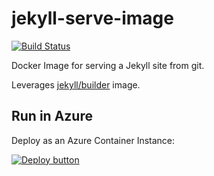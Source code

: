 # jekyll-serve-image

[![Build Status](https://vincentlauzon.visualstudio.com/jekyll-serve-image/_apis/build/status/vplauzon.jekyll-serve-image?branchName=master)](https://vincentlauzon.visualstudio.com/jekyll-serve-image/_build/latest?definitionId=38&branchName=master)

Docker Image for serving a Jekyll site from git.

Leverages [jekyll/builder](https://hub.docker.com/r/jekyll/builder) image.

## Run in Azure

Deploy as an Azure Container Instance:

[![Deploy button](http://azuredeploy.net/deploybutton.png)](https://portal.azure.com/#create/Microsoft.Template/uri/https%3A%2F%2Fraw.githubusercontent.com%2Fvplauzon%2Fjekyll-serve-image%2Fmaster%2Fdeploy.json)
